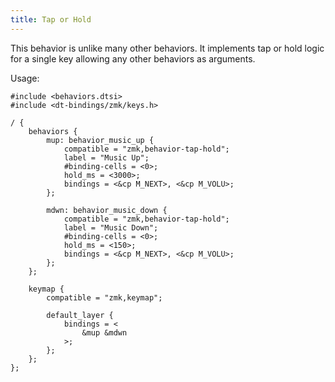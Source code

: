 ```yaml
---
title: Tap or Hold
---
```


This behavior is unlike many other behaviors. It implements tap or hold logic for a single key allowing any
other behaviors as arguments.

Usage:
```
#include <behaviors.dtsi>
#include <dt-bindings/zmk/keys.h>

/ {
	behaviors {
		mup: behavior_music_up {
			compatible = "zmk,behavior-tap-hold";
			label = "Music Up";
			#binding-cells = <0>;
			hold_ms = <3000>;
			bindings = <&cp M_NEXT>, <&cp M_VOLU>;
		};
		
		mdwn: behavior_music_down {
			compatible = "zmk,behavior-tap-hold";
			label = "Music Down";
			#binding-cells = <0>;
			hold_ms = <150>;
			bindings = <&cp M_NEXT>, <&cp M_VOLU>;
		};
	};
		
	keymap {
		compatible = "zmk,keymap";

		default_layer {
			bindings = <
	            &mup &mdwn
			>;
		};
	};
};

```
